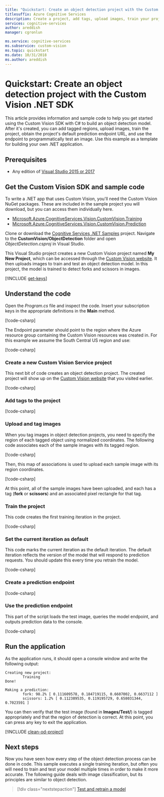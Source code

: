 ```yaml
---
title: "Quickstart: Create an object detection project with the Custom Vision SDK for C#"
titlesuffix: Azure Cognitive Services
description: Create a project, add tags, upload images, train your project, and detect objects using the .NET SDK with C#.
services: cognitive-services
author: areddish
manager: cgronlun

ms.service: cognitive-services
ms.subservice: custom-vision
ms.topic: quickstart
ms.date: 10/31/2018
ms.author: areddish
---
```


# Quickstart: Create an object detection project with the Custom Vision .NET SDK

This article provides information and sample code to help you get started using the Custom Vision SDK with C# to build an object detection model. After it's created, you can add tagged regions, upload images, train the project, obtain the project's default prediction endpoint URL, and use the endpoint to programmatically test an image. Use this example as a template for building your own .NET application. 

## Prerequisites

- Any edition of [Visual Studio 2015 or 2017](https://www.visualstudio.com/downloads/)

## Get the Custom Vision SDK and sample code
To write a .NET app that uses Custom Vision, you'll need the Custom Vision NuGet packages. These are included in the sample project you will download, but you can access them individually here.

* [Microsoft.Azure.CognitiveServices.Vision.CustomVision.Training](https://www.nuget.org/packages/Microsoft.Azure.CognitiveServices.Vision.CustomVision.Training/)
* [Microsoft.Azure.CognitiveServices.Vision.CustomVision.Prediction](https://www.nuget.org/packages/Microsoft.Azure.CognitiveServices.Vision.CustomVision.Prediction/)

Clone or download the [Cognitive Services .NET Samples](https://github.com/Azure-Samples/cognitive-services-dotnet-sdk-samples) project. Navigate to the **CustomVision/ObjectDetection** folder and open _ObjectDetection.csproj_ in Visual Studio.

This Visual Studio project creates a new Custom Vision project named __My New Project__, which can be accessed through the [Custom Vision website](https://customvision.ai/). It then uploads images to train and test an object detection model. In this project, the model is trained to detect forks and scissors in images.

[!INCLUDE [get-keys](includes/get-keys.md)]

## Understand the code

Open the _Program.cs_ file and inspect the code. Insert your subscription keys in the appropriate definitions in the **Main** method.

[!code-csharp[](~/cognitive-services-dotnet-sdk-samples/CustomVision/ObjectDetection/Program.cs?range=18-27)]

The Endpoint parameter should point to the region where the Azure resource group containing the Custom Vision resources was created in. For this example we assume the South Central US region and use:

[!code-csharp[](~/cognitive-services-dotnet-sdk-samples/CustomVision/ImageClassification/Program.cs?range=14-14)]

### Create a new Custom Vision Service project

This next bit of code creates an object detection project. The created project will show up on the [Custom Vision website](https://customvision.ai/) that you visited earlier. 

[!code-csharp[](~/cognitive-services-dotnet-sdk-samples/CustomVision/ObjectDetection/Program.cs?range=29-35)]

### Add tags to the project

[!code-csharp[](~/cognitive-services-dotnet-sdk-samples/CustomVision/ObjectDetection/Program.cs?range=37-39)]

### Upload and tag images

When you tag images in object detection projects, you need to specify the region of each tagged object using normalized coordinates. The following code associates each of the sample images with its tagged region.

[!code-csharp[](~/cognitive-services-dotnet-sdk-samples/CustomVision/ObjectDetection/Program.cs?range=41-84)]

Then, this map of associations is used to upload each sample image with its region coordinates.

[!code-csharp[](~/cognitive-services-dotnet-sdk-samples/CustomVision/ObjectDetection/Program.cs?range=86-104)]

At this point, all of the sample images have been uploaded, and each has a tag (**fork** or **scissors**) and an associated pixel rectangle for that tag.

### Train the project

This code creates the first training iteration in the project.

[!code-csharp[](~/cognitive-services-dotnet-sdk-samples/CustomVision/ObjectDetection/Program.cs?range=106-117)]

### Set the current iteration as default

This code marks the current iteration as the default iteration. The default iteration reflects the version of the model that will respond to prediction requests. You should update this every time you retrain the model.

[!code-csharp[](~/cognitive-services-dotnet-sdk-samples/CustomVision/ObjectDetection/Program.cs?range=119-124)]

### Create a prediction endpoint

[!code-csharp[](~/cognitive-services-dotnet-sdk-samples/CustomVision/ObjectDetection/Program.cs?range=126-131)]

### Use the prediction endpoint

This part of the script loads the test image, queries the model endpoint, and outputs prediction data to the console.

[!code-csharp[](~/cognitive-services-dotnet-sdk-samples/CustomVision/ObjectDetection/Program.cs?range=133-145)]

## Run the application

As the application runs, it should open a console window and write the following output:

```
Creating new project:
        Training
Done!

Making a prediction:
        fork: 98.2% [ 0.111609578, 0.184719115, 0.6607002, 0.6637112 ]
        scissors: 1.2% [ 0.112389535, 0.119195729, 0.658031344, 0.7023591 ]
```
You can then verify that the test image (found in **Images/Test/**) is tagged appropriately and that the region of detection is correct. At this point, you can press any key to exit the application.

[!INCLUDE [clean-od-project](includes/clean-od-project.md)]

## Next steps

Now you have seen how every step of the object detection process can be done in code. This sample executes a single training iteration, but often you will need to train and test your model multiple times in order to make it more accurate. The following guide deals with image classification, but its principles are similar to object detection.

> [!div class="nextstepaction"]
> [Test and retrain a model](test-your-model.md)
